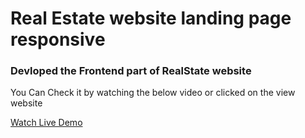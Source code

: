 # Real Estate website landing page responsive 


### Devloped the Frontend part of RealState website 


<p>You Can Check it by watching the below video or clicked on the view website</p> 



[Watch Live Demo]('./assets/property.mp4)

